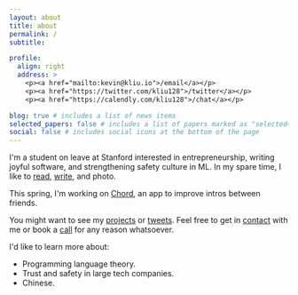 ```yaml
---
layout: about
title: about
permalink: /
subtitle:

profile:
  align: right
  address: >
    <p><a href="mailto:kevin@kliu.io">/email</a></p>
    <p><a href="https://twitter.com/kliu128">/twitter</a></p>
    <p><a href="https://calendly.com/kliu128">/chat</a></p>

blog: true # includes a list of news items
selected_papers: false # includes a list of papers marked as "selected={true}"
social: false # includes social icons at the bottom of the page
---
```


I'm a student on leave at Stanford interested in entrepreneurship, writing joyful
software, and strengthening safety culture in ML. In my spare
time, I like to [read](https://getmatter.app), [write](/blog/), and photo.

This spring, I'm working on [Chord](https://chordapp.io), an app to improve
intros between friends.

You might want to see my [projects](https://github.com/kliu128) or
[tweets](https://twitter.com/kliu128). Feel free to get in
[contact](mailto:kevin@kliu.io) with me or book a
[call](https://calendly.com/kliu128) for any reason whatsoever.

I'd like to learn more about:

- Programming language theory.
- Trust and safety in large tech companies.
- Chinese.
